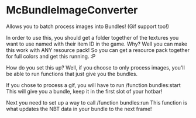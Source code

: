# McBundleImageConverter
Allows you to batch process images into Bundles! (Gif support too!)

In order to use this, you should get a folder together of the textures you want to use named with their item ID in the game.
Why? Well you can make this work with ANY resource pack!
So you can get a resource pack together for full colors and get this running. :P

How do you set this up?
Well, if you choose to only process images, you'll be able to run functions that just give you the bundles.

If you chose to process a gif, you will have to run /function bundles:start
This will give you a bundle, keep it in the first slot of your hotbar!

Next you need to set up a way to call /function bundles:run
This function is what updates the NBT data in your bundle to the next frame!
